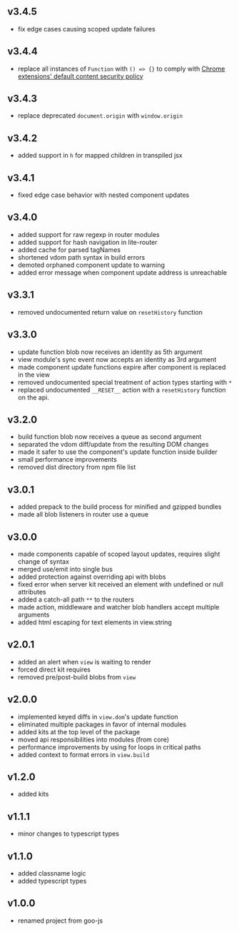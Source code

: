 ## v3.4.5

* fix edge cases causing scoped update failures

## v3.4.4

* replace all instances of `Function` with `() => {}` to comply with [Chrome extensions' default content security policy](https://developer.chrome.com/extensions/contentSecurityPolicy)

## v3.4.3

* replace deprecated `document.origin` with `window.origin`

## v3.4.2

* added support in `h` for mapped children in transpiled jsx

## v3.4.1

* fixed edge case behavior with nested component updates

## v3.4.0

* added support for raw regexp in router modules
* added support for hash navigation in lite-router
* added cache for parsed tagNames
* shortened vdom path syntax in build errors
* demoted orphaned component update to warning
* added error message when component update address is unreachable

## v3.3.1

* removed undocumented return value on `resetHistory` function

## v3.3.0

* update function blob now receives an identity as 5th argument
* view module's sync event now accepts an identity as 3rd argument
* made component update functions expire after component is replaced in the view
* removed undocumented special treatment of action types starting with `*`
* replaced undocumented `__RESET__` action with a `resetHistory` function on the api.

## v3.2.0

* build function blob now receives a queue as second argument
* separated the vdom diff/update from the resulting DOM changes
* made it safer to use the component's update function inside builder
* small performance improvements
* removed dist directory from npm file list

## v3.0.1

* added prepack to the build process for minified and gzipped bundles
* made all blob listeners in router use a queue

## v3.0.0

* made components capable of scoped layout updates, requires slight change of syntax
* merged use/emit into single bus
* added protection against overriding api with blobs
* fixed error when server kit received an element with undefined or null attributes
* added a catch-all path `**` to the routers
* made action, middleware and watcher blob handlers accept multiple arguments
* added html escaping for text elements in view.string

## v2.0.1

* added an alert when `view` is waiting to render
* forced direct kit requires
* removed pre/post-build blobs from `view`

## v2.0.0

* implemented keyed diffs in `view.dom`'s update function
* eliminated multiple packages in favor of internal modules
* added kits at the top level of the package
* moved api responsibilities into modules (from core)
* performance improvements by using for loops in critical paths
* added context to format errors in `view.build`

## v1.2.0

* added kits

## v1.1.1

* minor changes to typescript types

## v1.1.0

* added classname logic
* added typescript types

## v1.0.0

* renamed project from goo-js